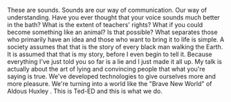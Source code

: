 
These are sounds.
Sounds are our way
of communication.
Our way of understanding.
Have you ever thought
that your voice
sounds much better in the bath?
What is the extent of teachers&#39; rights?
What if you could become something like 
an animal? Is that possible?
What separates those who primarily 
have an idea
and those who want to bring it to life
is simple.
A society assumes that that is the story
of every black man walking the Earth.
It is assumed that that is my story,
before I even begin to tell it.
Because everything I&#39;ve just told you 
so far is a lie and I just made it all up.
My talk is actually about the art of lying
and convincing people
that what you&#39;re saying is true.
We&#39;ve developed technologies to give 
ourselves more and more pleasure.
We&#39;re turning into a world like 
the &quot;Brave New World&quot; of Aldous Huxley .
This is Ted-ED and this is what we do.
